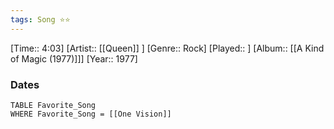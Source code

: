 ```yaml
---
tags: Song ⭐⭐ 
---
```

[Time:: 4:03]
[Artist:: [[Queen]] ]
[Genre:: Rock]
[Played:: ]
[Album:: [[A Kind of Magic (1977)]]]
[Year:: 1977]
### Dates
````dataview
TABLE Favorite_Song
WHERE Favorite_Song = [[One Vision]]
````